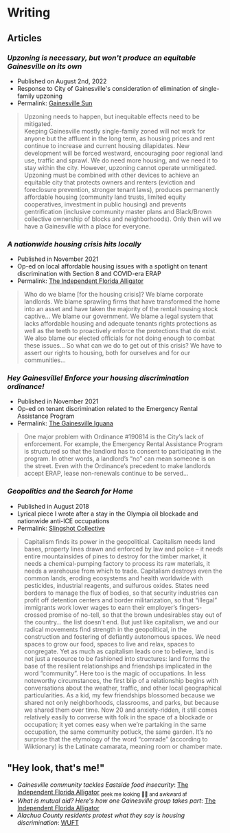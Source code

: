 # Writing

## Articles

### *Upzoning is necessary, but won't produce an equitable Gainesville on its own*

  - Published on August 2nd, 2022
  - Response to City of Gainesville's consideration of elimination of single-family upzoning
  - Permalink: [Gainesville Sun](https://www.gainesville.com/story/opinion/2022/08/02/renz-torres-upzoning-alone-wont-produce-equity-gainesville/10175492002/)

  > Upzoning needs to happen, but inequitable effects need to be mitigated.  
  > Keeping Gainesville mostly single-family zoned will not work for anyone but the affluent in the long term, as housing prices and rent continue to increase and current housing dilapidates. New development will be forced westward, encouraging poor regional land use, traffic and sprawl. We do need more housing, and we need it to stay within the city.
  > However, upzoning cannot operate unmitigated. Upzoning must be combined with other devices to achieve an equitable city that protects owners and renters (eviction and foreclosure prevention, stronger tenant laws), produces permanently affordable housing (community land trusts, limited equity cooperatives, investment in public housing) and prevents gentrification (inclusive community master plans and Black/Brown collective ownership of blocks and neighborhoods). Only then will we have a Gainesville with a place for everyone.

### *A nationwide housing crisis hits locally*

  - Published in November 2021
  - Op-ed on local affordable housing issues with a spotlight on tenant discrimination with Section 8 and COVID-era ERAP
  - Permalink: [The Independent Florida Alligator](https://www.alligator.org/article/2021/11/affordable-housing-crisis-gainesville)

  > Who do we blame [for the housing crisis]?
  > We blame corporate landlords. We blame sprawling firms that have transformed the home into an asset and have taken the majority of the rental housing stock captive...
  > We blame our government. We blame a legal system that lacks affordable housing and adequate tenants rights protections as well as the teeth to proactively enforce the protections that do exist. We also blame our elected officials for not doing enough to combat these issues...
  > So what can we do to get out of this crisis? We have to assert our rights to housing, both for ourselves and for our communities...

### *Hey Gainesville! Enforce your housing discrimination ordinance!*

  - Published in November 2021
  - Op-ed on tenant discrimination related to the Emergency Rental Assistance Program
  - Permalink: [The Gainesville Iguana](https://gainesvilleiguana.org/2021/articles/hey-gainesville-enforce-your-housing-discrimination-ordinance/)

  > One major problem with Ordinance #190814 is the City’s lack of enforcement. For example, the Emergency Rental Assistance Program is structured so that the landlord has to consent to participating in the program. In other words, a landlord’s “no” can mean someone is on the street. Even with the Ordinance’s precedent to make landlords accept ERAP, lease non-renewals continue to be served...

### *Geopolitics and the Search for Home*

  - Published in August 2018
  - Lyrical piece I wrote after a stay in the Olympia oil blockade and nationwide anti-ICE occupations
  - Permalink: [Slingshot Collective](https://slingshotcollective.org/geopolitics-and-the-search-for-home/)

  > Capitalism finds its power in the geopolitical. Capitalism needs land bases, property lines drawn and enforced by law and police – it needs entire mountainsides of pines to destroy for the timber market, it needs a chemical-pumping factory to process its raw materials, it needs a warehouse from which to trade. Capitalism destroys even the common lands, eroding ecosystems and health worldwide with pesticides, industrial reagents, and sulfurous oxides. States need borders to manage the flux of bodies, so that security industries can profit off detention centers and border militarization, so that “illegal” immigrants work lower wages to earn their employer’s fingers-crossed promise of no-tell, so that the brown undesirables stay out of the country… the list doesn’t end.
  > But just like capitalism, we and our radical movements find strength in the geopolitical, in the construction and fostering of defiantly autonomous spaces. We need spaces to grow our food, spaces to live and relax, spaces to congregate. Yet as much as capitalism leads one to believe, land is not just a resource to be fashioned into structures: land forms the base of the resilient relationships and friendships implicated in the word “community”. Here too is the magic of occupations. In less noteworthy circumstances, the first blip of a relationship begins with conversations about the weather, traffic, and other local geographical particularities. As a kid, my few friendships blossomed because we shared not only neighborhoods, classrooms, and parks, but because we shared them over time. Now 20 and anxiety-ridden, it still comes relatively easily to converse with folk in the space of a blockade or occupation; it yet comes easy when we’re partaking in the same occupation, the same community potluck, the same garden. It’s no surprise that the etymology of the word “comrade” (according to Wiktionary) is the Latinate camarata, meaning room or chamber mate.

## "Hey look, that's me!"

  - *Gainesville community tackles Eastside food insecurity*: [The Independent Florida Alligator](https://www.alligator.org/article/2023/05/east-gainesville-food-insecurity) <sub>peek me looking 💅🏽 and awkward af</sub>
  - *What is mutual aid? Here's how one Gainesville group takes part*: [The Independent Florida Alligator](https://www.alligator.org/article/2021/09/mutual-aid-free-grocery-store)
  - *Alachua County residents protest what they say is housing discrimination*: [WUFT](https://www.wuft.org/news/2021/10/22/alachua-county-residents-protest-housing-discrimination/)

